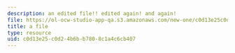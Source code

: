 ```yaml
---
description: an edited file!! edited again! and again!
file: https://ol-ocw-studio-app-qa.s3.amazonaws.com/new-one/c0d13e25c0d24b6bb7808c1a4c6cb407_CICD_with_Docker_Kubernetes_Semaphore.pdf
title: a file
type: resource
uid: c0d13e25-c0d2-4b6b-b780-8c1a4c6cb407
---
```

